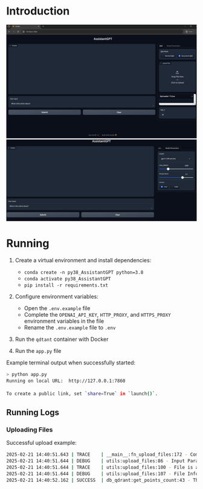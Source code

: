 # Introduction

![img.png](llm-developing-assistantgpt%2Fassets%2Fimg.png)  
![img_1.png](llm-developing-assistantgpt%2Fassets%2Fimg_1.png)  

# Running

1. Create a virtual environment and install dependencies:
   - `conda create -n py38_AssistantGPT python=3.8`
   - `conda activate py38_AssistantGPT`
   - `pip install -r requirements.txt`

2. Configure environment variables:
   - Open the `.env.example` file
   - Complete the `OPENAI_API_KEY`, `HTTP_PROXY`, and `HTTPS_PROXY` environment variables in the file
   - Rename the `.env.example` file to `.env`

3. Run the `qdtant` container with Docker

4. Run the `app.py` file

Example terminal output when successfully started:
```bash
> python app.py
Running on local URL:  http://127.0.0.1:7860

To create a public link, set `share=True` in `launch()`.
```

## Running Logs

### Uploading Files

Successful upload example:

```bash
2025-02-21 14:40:51.643 | TRACE    | __main__:fn_upload_files:172 - Component Input | unuploaded_file_paths: ['C:\\Users\\92047\\AppData\\Local\\Temp\\gradio\\2def4c9f9f49eebf9d276d42bf0badb385ce439d\\sample-pdf.pdf']
2025-02-21 14:40:51.644 | DEBUG    | utils:upload_files:86 - Input Parameter | file_path: C:\Users\92047\AppData\Local\Temp\gradio\2def4c9f9f49eebf9d276d42bf0badb385ce439d\sample-pdf.pdf <class 'str'>
2025-02-21 14:40:51.644 | TRACE    | utils:upload_files:100 - File is allowed to be processed | file_path: C:\Users\92047\AppData\Local\Temp\gradio\2def4c9f9f49eebf9d276d42bf0badb385ce439d\sample-pdf.pdf
2025-02-21 14:40:51.644 | DEBUG    | utils:upload_files:107 - File Info | file_name: sample-pdf.pdf, file_extension: .pdf, file_md5: e41ab92c3f938ddb3e82110becbbce3e
2025-02-21 14:40:52.162 | SUCCESS  | db_qdrant:get_points_count:43 - The collection already exists in the database | collection_name: e41ab92c3f938ddb3e82110becbbce3e points_count: 1
```